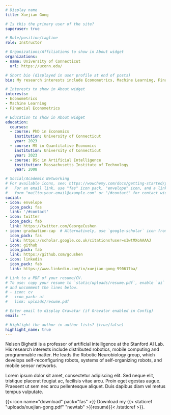 ```yaml
---
# Display name
title: Xuejian Gong

# Is this the primary user of the site?
superuser: true

# Role/position/tagline
role: Instructor 

# Organizations/Affiliations to show in About widget
organizations:
- name: University of Connecticut
  url: https://uconn.edu/

# Short bio (displayed in user profile at end of posts)
bio: My research interests include Econometrics, Machine Learning, Financial Econometrics

# Interests to show in About widget
interests:
- Econometrics
- Machine Learning
- Financial Econometrics

# Education to show in About widget
education:
  courses:
  - course: PhD in Economics
    institution: University of Connecticut
    year: 2023
  - course: MS in Quantitative Economics
    institution: University of Connecticut
    year: 2023
  - course: BSc in Artificial Intelligence
    institution: Massachusetts Institute of Technology
    year: 2008

# Social/Academic Networking
# For available icons, see: https://wowchemy.com/docs/getting-started/page-builder/#icons
#   For an email link, use "fas" icon pack, "envelope" icon, and a link in the
#   form "mailto:your-email@example.com" or "/#contact" for contact widget.
social:
- icon: envelope
  icon_pack: fas
  link: '/#contact'
- icon: twitter
  icon_pack: fab
  link: https://twitter.com/GeorgeCushen
- icon: graduation-cap  # Alternatively, use `google-scholar` icon from `ai` icon pack
  icon_pack: fas
  link: https://scholar.google.co.uk/citations?user=sIwtMXoAAAAJ
- icon: github
  icon_pack: fab
  link: https://github.com/gcushen
- icon: linkedin
  icon_pack: fab
  link: https://www.linkedin.com/in/xuejian-gong-990617ba/

# Link to a PDF of your resume/CV.
# To use: copy your resume to `static/uploads/resume.pdf`, enable `ai` icons in `params.toml`, 
# and uncomment the lines below.
# - icon: cv
#   icon_pack: ai
#   link: uploads/resume.pdf

# Enter email to display Gravatar (if Gravatar enabled in Config)
email: ""

# Highlight the author in author lists? (true/false)
highlight_name: true
---
```


Nelson Bighetti is a professor of artificial intelligence at the Stanford AI Lab. His research interests include distributed robotics, mobile computing and programmable matter. He leads the Robotic Neurobiology group, which develops self-reconfiguring robots, systems of self-organizing robots, and mobile sensor networks.

Lorem ipsum dolor sit amet, consectetur adipiscing elit. Sed neque elit, tristique placerat feugiat ac, facilisis vitae arcu. Proin eget egestas augue. Praesent ut sem nec arcu pellentesque aliquet. Duis dapibus diam vel metus tempus vulputate.

{{< icon name="download" pack="fas" >}} Download my {{< staticref "uploads/xuejian-gong.pdf" "newtab" >}}resumé{{< /staticref >}}.
